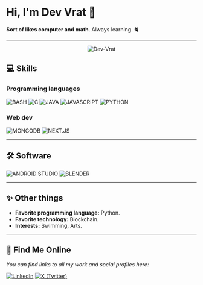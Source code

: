 # Hi, I'm **Dev Vrat** 👋

**Sort of likes computer and math**. Always learning. 🐈

---
<p align="center">
  <img src="https://i.ibb.co/ks3DHHvW/Dev-Vrat.png" alt="Dev-Vrat" border="0" alt="https://sites.google.com/view/devvratmishra/home">
</p>


## 💻 Skills

### Programming languages
![BASH](https://img.shields.io/badge/BASH-4EAA25?style=for-the-badge&logo=gnu-bash&logoColor=white)
![C](https://img.shields.io/badge/C-03599C?style=for-the-badge&logo=c&logoColor=white)
![JAVA](https://img.shields.io/badge/Java-007396?style=for-the-badge&logo=java&logoColor=white)
![JAVASCRIPT](https://img.shields.io/badge/JavaScript-F7DF1E?style=for-the-badge&logo=javascript&logoColor=black)
![PYTHON](https://img.shields.io/badge/Python-3776AB?style=for-the-badge&logo=python&logoColor=white)


### Web dev
![MONGODB](https://img.shields.io/badge/MongoDB-47A248?style=for-the-badge&logo=mongodb&logoColor=white)
![NEXT.JS](https://img.shields.io/badge/Next.js-000000?style=for-the-badge&logo=next.js&logoColor=white)

---

## 🛠️ Software
![ANDROID STUDIO](https://img.shields.io/badge/Android_Studio-3DDC84?style=for-the-badge&logo=android-studio&logoColor=white)
![BLENDER](https://img.shields.io/badge/Blender-F5792A?style=for-the-badge&logo=blender&logoColor=white)


---

## ✨ Other things

* **Favorite programming language:** Python.
* **Favorite technology:** Blockchain.
* **Interests:** Swimming, Arts.

---

## 🔗 Find Me Online
*You can find links to all my work and social profiles here:*

[![LinkedIn](https://img.shields.io/badge/LinkedIn-0A66C2?style=for-the-badge&logo=linkedin&logoColor=white)](https://www.linkedin.com/in/devvratmishra/)
[![X (Twitter)](https://img.shields.io/badge/X-000000?style=for-the-badge&logo=x&logoColor=white)](https://x.com/dvvrtmshra)
